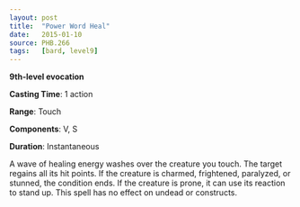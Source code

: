 ```yaml
---
layout: post
title:  "Power Word Heal"
date:   2015-01-10
source: PHB.266
tags:   [bard, level9]
---
```


**9th-level evocation**

**Casting Time**: 1 action

**Range**: Touch

**Components**: V, S

**Duration**: Instantaneous

A wave of healing energy washes over the creature you touch. The target regains all its hit points. If the creature is charmed, frightened, paralyzed, or stunned, the condition ends. If the creature is prone, it can use its reaction to stand up. This spell has no effect on undead or constructs.
